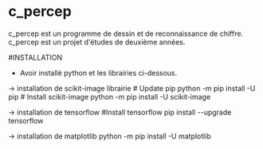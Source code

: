 # c_percep

c_percep est un programme de dessin et de reconnaissance de chiffre.
c_percep est un projet d'études de deuxième années.

#INSTALLATION
- Avoir installé python et les librairies ci-dessous.

-> installation de scikit-image librairie
    # Update pip
    python -m pip install -U pip
    # Install scikit-image
    python -m pip install -U scikit-image

-> installation de tensorflow
    #Install tensorflow
    pip install --upgrade tensorflow

-> installation de matplotlib
    python -m pip install -U matplotlib

